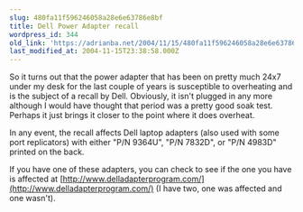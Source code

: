 ```yaml
---
slug: 480fa11f596246058a28e6e63786e8bf
title: Dell Power Adapter recall
wordpress_id: 344
old_link: 'https://adrianba.net/2004/11/15/480fa11f596246058a28e6e63786e8bf/'
last_modified_at: 2004-11-15T23:38:58.000Z
---
```


So it turns out that the power adapter that has been on pretty
much 24x7 under my desk for the last couple of years is susceptible
to overheating and is the subject of a recall by Dell. Obviously,
it isn't plugged in any more although I would have thought that
period was a pretty good soak test. Perhaps it just brings it
closer to the point where it does overheat.

In any event, the recall affects Dell laptop adapters (also used
with some port replicators) with either "P/N 9364U", "P/N 7832D",
or "P/N 4983D" printed on the back.

If you have one of these adapters, you can check to see if the
one you have is affected at
[http://www.delladapterprogram.com/](http://www.delladapterprogram.com/)
(I have two, one was affected and one wasn't).
